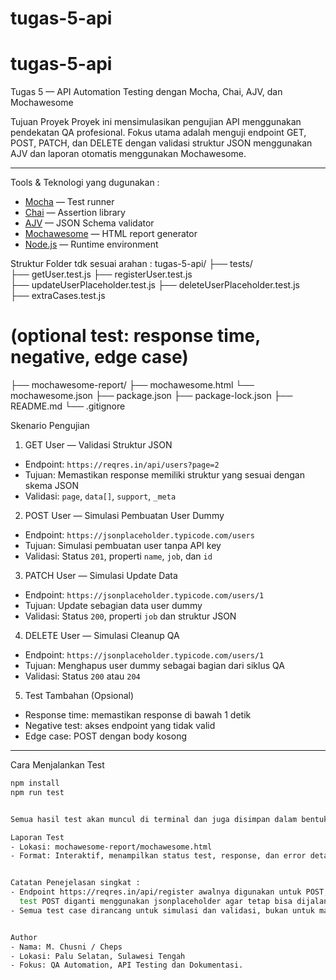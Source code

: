 # tugas-5-api
# tugas-5-api
Tugas 5 — API Automation Testing dengan Mocha, Chai, AJV, dan Mochawesome

Tujuan Proyek
Proyek ini mensimulasikan pengujian API menggunakan pendekatan QA profesional. Fokus utama adalah menguji endpoint GET, POST, PATCH, 
dan DELETE dengan validasi struktur JSON menggunakan AJV dan laporan otomatis menggunakan Mochawesome.

---

Tools & Teknologi yang dugunakan :
- [Mocha](https://mochajs.org/) — Test runner
- [Chai](https://www.chaijs.com/) — Assertion library
- [AJV](https://ajv.js.org/) — JSON Schema validator
- [Mochawesome](https://github.com/mochajs/mochawesome) — HTML report generator
- [Node.js](https://nodejs.org/) — Runtime environment


Struktur Folder tdk sesuai arahan :
tugas-5-api/ 
├── tests/   
├── getUser.test.js 
├── registerUser.test.js   
├── updateUserPlaceholder.test.js 
├── deleteUserPlaceholder.test.js  
├── extraCases.test.js 
        
# (optional test: response time, negative, edge case) 

├── mochawesome-report/ 
├── mochawesome.html 
└── mochawesome.json 
├── package.json 
├── package-lock.json 
├── README.md 
└── .gitignore


Skenario Pengujian

1. GET User — Validasi Struktur JSON
- Endpoint: `https://reqres.in/api/users?page=2`
- Tujuan: Memastikan response memiliki struktur yang sesuai dengan skema JSON
- Validasi: `page`, `data[]`, `support`, `_meta`

2. POST User — Simulasi Pembuatan User Dummy
- Endpoint: `https://jsonplaceholder.typicode.com/users`
- Tujuan: Simulasi pembuatan user tanpa API key
- Validasi: Status `201`, properti `name`, `job`, dan `id`

3. PATCH User — Simulasi Update Data
- Endpoint: `https://jsonplaceholder.typicode.com/users/1`
- Tujuan: Update sebagian data user dummy
- Validasi: Status `200`, properti `job` dan struktur JSON

4. DELETE User — Simulasi Cleanup QA
- Endpoint: `https://jsonplaceholder.typicode.com/users/1`
- Tujuan: Menghapus user dummy sebagai bagian dari siklus QA
- Validasi: Status `200` atau `204`

5. Test Tambahan (Opsional)
- Response time: memastikan response di bawah 1 detik
- Negative test: akses endpoint yang tidak valid
- Edge case: POST dengan body kosong

---

Cara Menjalankan Test

```bash
npm install
npm run test


Semua hasil test akan muncul di terminal dan juga disimpan dalam bentuk HTML di folder mochawesome-report.

Laporan Test
- Lokasi: mochawesome-report/mochawesome.html
- Format: Interaktif, menampilkan status test, response, dan error detail


Catatan Penejelasan singkat :
- Endpoint https://reqres.in/api/register awalnya digunakan untuk POST, namun sekarang memerlukan API key aktif. Oleh karena itu, 
  test POST diganti menggunakan jsonplaceholder agar tetap bisa dijalankan tanpa error.
- Semua test case dirancang untuk simulasi dan validasi, bukan untuk manipulasi data nyata.


Author
- Nama: M. Chusni / Cheps
- Lokasi: Palu Selatan, Sulawesi Tengah
- Fokus: QA Automation, API Testing dan Dokumentasi.

